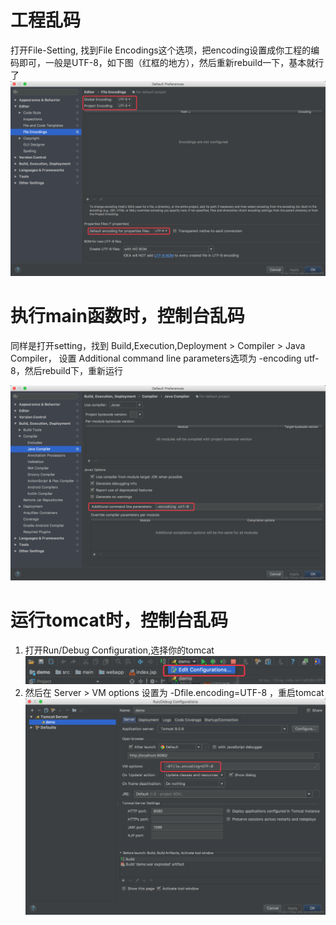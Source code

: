 # 工程乱码

打开File-Setting, 找到File Encodings这个选项，把encoding设置成你工程的编码即可，一般是UTF-8，如下图（红框的地方），然后重新rebuild一下，基本就行了
![title](https://raw.githubusercontent.com/wangnan846481767/gitnote-images/master/gitnote/2019/06/20/20180618122110880-1560999324348.png)
# 执行main函数时，控制台乱码

同样是打开setting，找到 Build,Execution,Deployment > Compiler > Java Compiler， 设置 Additional command line parameters选项为 -encoding utf-8，然后rebuild下，重新运行

![title](https://raw.githubusercontent.com/wangnan846481767/gitnote-images/master/gitnote/2019/06/20/20180618122329161-1560999339029.png)

# 运行tomcat时，控制台乱码
1. 打开Run/Debug Configuration,选择你的tomcat
	![title](https://raw.githubusercontent.com/wangnan846481767/gitnote-images/master/gitnote/2019/06/20/20180618122616180-1560999390661.png)
2. 然后在 Server > VM options 设置为 -Dfile.encoding=UTF-8 ，重启tomcat
 	![title](https://raw.githubusercontent.com/wangnan846481767/gitnote-images/master/gitnote/2019/06/20/20180618122645199-1560999406638.png)